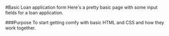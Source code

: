 #Basic Loan application form
Here's a pretty basic page with some input fields for a loan application.

###Purpose
To start getting comfy with basic HTML and CSS and how they work together.

